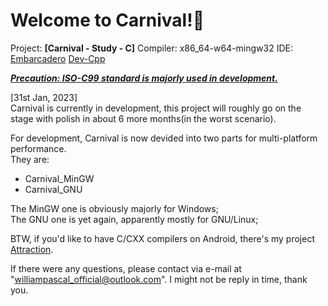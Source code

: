 # Welcome to Carnival!🥳

Project: __[Carnival - Study - C]__
Compiler: x86_64-w64-mingw32
IDE: [Embarcadero](https://www.embarcadero.com/) [Dev-Cpp](https://www.embarcadero.com/free-tools/dev-cpp)

<u>***Precaution: ISO-C99 standard is majorly used in development.***</u>

<!-- As you may have known, the original project I wrote was [Jungle - Study - Java]. It was aimed to train myself to see if or not I could generalise what I have learnt in the past of three years of studying Java. -->

<!-- Like I said, __\[Jungle - Study - Java\]__ was a tool used in life to somehow improve my accessibilities to all tools I might use during processes of studying. Like a tool set, you see. -->

<!-- Here, I'm going to try to have another purpose-aimed project which I declaim here, used to fully improve my abilities to C and, as well my general mindset towards all accessories of all programming languages. I shall be here, no more to say. -->

\[31st Jan, 2023\]  
Carnival is currently in development, this project will roughly go on the stage with polish in about 6 more months(in the worst scenario).

For development, Carnival is now devided into two parts for multi-platform performance.  
They are:
  - Carnival_MinGW
  - Carnival_GNU  

The MinGW one is obviously majorly for Windows;  
The GNU one is yet again, apparently mostly for GNU/Linux;

BTW, if you'd like to have C/CXX compilers on Android, there's my project [Attraction](https://github.com/WilliamPascal/Attraction).

If there were any questions, please contact via e-mail at "williampascal_official@outlook.com". I might not be reply in time, thank you.
